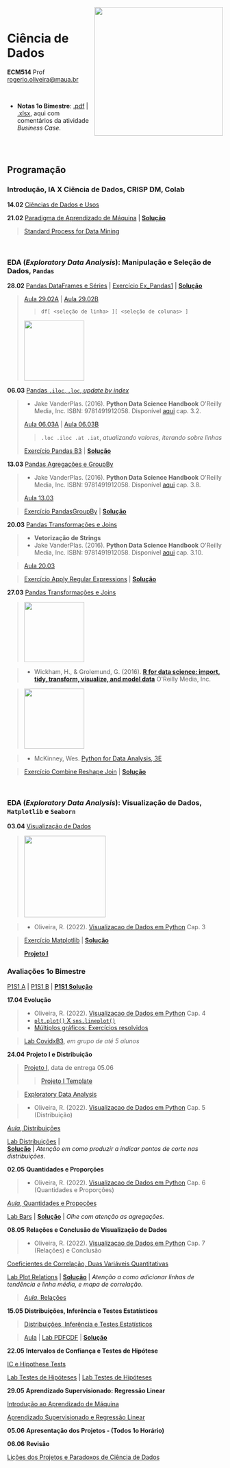 <img src="https://github.com/Rogerio-mack/IMT_CD_2024/blob/main/maua_logo.png?raw=true" width=300, align="right">
<br>

# Ciência de Dados
**ECM514** Prof rogerio.oliveira@maua.br

<br>

* **Notas 1o Bimestre**: [.pdf](https://github.com/Rogerio-mack/IMT_CD_2024/blob/main/notas_B1.pdf) | [.xlsx](https://github.com/Rogerio-mack/IMT_CD_2024/raw/main/notas_B1.xlsx), aqui com comentários da atividade *Business Case*. 

<br>
<br>

## Programação

### Introdução, IA X Ciência de Dados, CRISP DM, Colab

**14.02** [Ciências de Dados e Usos](https://colab.research.google.com/github/Rogerio-mack/IMT_CD_2024/blob/main/Ciencias_de_Dados_e_Usos.ipynb)

**21.02** [Paradigma de Aprendizado de Máquina](https://colab.research.google.com/github/Rogerio-mack/IMT_CD_2024/blob/main/Paradigma_de_ML.ipynb)
| [**Solução**](https://colab.research.google.com/github/Rogerio-mack/IMT_CD_2024/blob/main/Paradigma_de_ML_solucao.ipynb)

> [Standard Process for Data Mining](https://colab.research.google.com/github/Rogerio-mack/IMT_CD_2024/blob/main/Standard_Process_for_Data_Mining.ipynb)

<br>

### EDA (*Exploratory Data Analysis*): Manipulação e Seleção de Dados, `Pandas`

**28.02** [Pandas DataFrames e Séries](https://colab.research.google.com/github/Rogerio-mack/IMT_CD_2024/blob/main/Pandas_I.ipynb) 
| [Exercício Ex_Pandas1](https://colab.research.google.com/github/Rogerio-mack/IMT_CD_2024/blob/main/Ex_Pandas1.ipynb)
| [**Solução**](https://colab.research.google.com/github/Rogerio-mack/IMT_CD_2024/blob/main/Ex_Pandas1_solucao.ipynb)
>
> [Aula 29.02A](https://colab.research.google.com/drive/1bVBBkbB2IfgC1OXysysTPWPyzpxKEJEY?usp=sharing) |
> [Aula 29.02B](https://colab.research.google.com/drive/1g85eUUUzng68ELEcGY8O1999sOXzxBMu?usp=sharing)
>> `df[ <seleção de linha> ][ <seleção de colunas> ]`
>
>
> <img src="https://jakevdp.github.io/PythonDataScienceHandbook/figures/PDSH-cover.png" width="140"/>
>

**06.03** [Pandas `.iloc`, `.loc`, *update by index*](https://jakevdp.github.io/PythonDataScienceHandbook/03.02-data-indexing-and-selection.html)

> * Jake VanderPlas. (2016). **Python Data Science Handbook**  O'Reilly Media, Inc.  ISBN: 9781491912058. Disponível [aqui](https://jakevdp.github.io/PythonDataScienceHandbook/03.02-data-indexing-and-selection.html) cap. 3.2.  
>
> [Aula 06.03A](https://colab.research.google.com/drive/13EBV3Y7INeKEqLBNEpECgRopj5nxwZtR?usp=sharing) |
> [Aula 06.03B](https://colab.research.google.com/drive/1UVc0Y0GLJruBqeR0TleBbOviNeb8HlAg?usp=sharing)
>> `.loc .iloc .at .iat`, *atualizando valores, iterando sobre linhas*
>
> [Exercício Pandas B3](https://colab.research.google.com/github/Rogerio-mack/IMT_CD_2024/blob/main/Ex_Pandas_B3.ipynb)
| [**Solução**](https://colab.research.google.com/github/Rogerio-mack/IMT_CD_2024/blob/main/Ex_Pandas_B3_solucao.ipynb)

**13.03** [Pandas Agregações e GroupBy](https://colab.research.google.com/github/Rogerio-mack/IMT_CD_2024/blob/main/Pandas_I.ipynb) 
> * Jake VanderPlas. (2016). **Python Data Science Handbook**  O'Reilly Media, Inc.  ISBN: 9781491912058. Disponível [aqui](https://jakevdp.github.io/PythonDataScienceHandbook/03.08-aggregation-and-grouping.html) cap. 3.8.
>
> [Aula 13.03](https://colab.research.google.com/drive/1wqvh49WrDtfJYq5oYVuAvUUZ4PE83nXc?usp=sharing)

> [Exercício PandasGroupBy](https://colab.research.google.com/github/Rogerio-mack/IMT_CD_2024/blob/main/Ex_PandasGroupBy.ipynb)
| [**Solução**](https://colab.research.google.com/github/Rogerio-mack/IMT_CD_2024/blob/main/Ex_PandasGroupBy_solucao.ipynb)

**20.03** [Pandas Transformações e Joins](https://colab.research.google.com/github/Rogerio-mack/IMT_CD_2024/blob/main/Pandas_I.ipynb) 

> * **Vetorização de Strings**
> * Jake VanderPlas. (2016). **Python Data Science Handbook**  O'Reilly Media, Inc.  ISBN: 9781491912058. Disponível [aqui](https://jakevdp.github.io/PythonDataScienceHandbook/03.10-working-with-strings.html) cap. 3.10.

> [Aula 20.03](https://colab.research.google.com/drive/1tpwdqadjT_kN8e3pbVUzI5HfdUxM8Ac5?usp=sharing)

> [Exercício Apply Regular Expressions](https://colab.research.google.com/github/Rogerio-mack/IMT_CD_2024/blob/main/Ex_ApplyReg.ipynb) 
| [**Solução**](https://colab.research.google.com/github/Rogerio-mack/IMT_CD_2024/blob/main/Ex_ApplyReg_solucao.ipynb)

**27.03** [Pandas Transformações e Joins](https://colab.research.google.com/github/Rogerio-mack/IMT_CD_2024/blob/main/Pandas_I.ipynb) 

> <img src="https://d33wubrfki0l68.cloudfront.net/b88ef926a004b0fce72b2526b0b5c4413666a4cb/24a30/cover.png" width="140"/>

> * Wickham, H., & Grolemund, G. (2016). [**R for data science: import, tidy, transform, visualize, and model data**](https://r4ds.had.co.nz/index.html) O'Reilly Media, Inc.
 
> <img src="https://wesmckinney.com/book/images/cover.png" width="140"/>

> * McKinney, Wes. [Python for Data Analysis, 3E](https://wesmckinney.com/book/)

> [Exercício Combine Reshape Join](https://colab.research.google.com/github/Rogerio-mack/IMT_CD_2024/blob/main/IMT_ex_combine_reshape_join.ipynb) 
| [**Solução**](https://colab.research.google.com/github/Rogerio-mack/IMT_CD_2024/blob/main/IMT_ex_combine_reshape_join_solucao.ipynb)

<br>

### EDA (*Exploratory Data Analysis*): Visualização de Dados, `Matplotlib` e `Seaborn`

**03.04** [Visualização de Dados](https://github.com/Rogerio-mack/Visualizacao-de-Dados-em-Python) 

> <img src="https://github.com/Rogerio-mack/Visualizacao-de-Dados-em-Python/raw/main/figuras/capas/1.png" width="190"/>

> * Oliveira, R. (2022). [Visualizacao de Dados em Python](https://github.com/Rogerio-mack/Visualizacao-de-Dados-em-Python) Cap. 3

> [Exercício Matplotlib](https://colab.research.google.com/github/Rogerio-mack/IMT_CD_2024/blob/main/Ex_Matplotlib1.ipynb) 
| [**Solução**](https://colab.research.google.com/github/Rogerio-mack/IMT_CD_2024/blob/main/Ex_Matplotlib1_solucao.ipynb)
>
> [**Projeto I**](https://colab.research.google.com/github/Rogerio-mack/IMT_CD_2024/blob/main/IMT_CD_Projeto_I.ipynb)

### Avaliações 1o Bimestre

[P1S1 A](https://colab.research.google.com/github/Rogerio-mack/IMT_CD_2024/blob/main/IMT_CD_P1S1_2024S1_solucao.ipynb) |
[P1S1 B](https://colab.research.google.com/github/Rogerio-mack/IMT_CD_2024/blob/main/IMT_CD_P1S1_2024S1_solucao.ipynb) |
[**P1S1 Solução**](https://colab.research.google.com/github/Rogerio-mack/IMT_CD_2024/blob/main/IMT_CD_P1S1_2024S1_solucao.ipynb)

**17.04** **Evolução** 

> * Oliveira, R. (2022). [Visualizacao de Dados em Python](https://github.com/Rogerio-mack/Visualizacao-de-Dados-em-Python) Cap. 4
> * [`plt.plot()` X `sns.lineplot()`](https://colab.research.google.com/github/Rogerio-mack/IMT_CD_2024/blob/main/Smooth_curves.ipynb)
> * [Múltiplos gráficos: Exercícios resolvidos](https://colab.research.google.com/github/Rogerio-mack/IMT_CD_2024/blob/main/IMT_ex_matplotlib2_solucao.ipynb)

> [Lab CovidxB3](https://colab.research.google.com/github/Rogerio-mack/IMT_CD_2024/blob/main/IMT_CaseEDA_CovidxB3.ipynb), *em grupo de até 5 alunos*

**24.04** **Projeto I e Distribuição**

> [Projeto I](https://colab.research.google.com/github/Rogerio-mack/IMT_CD_2024/blob/main/IMT_CD_Projeto_I.ipynb), data de entrega 05.06
>> [Projeto I Template](https://colab.research.google.com/github/Rogerio-mack/IMT_CD_2024/blob/main/IMT_Projeto_Template_B1.ipynb)

> [Exploratory Data Analysis](https://colab.research.google.com/github/Rogerio-mack/IMT_Ciencia_de_Dados/blob/main/IMT_EDA.ipynb)

> * Oliveira, R. (2022). [Visualizacao de Dados em Python](https://github.com/Rogerio-mack/Visualizacao-de-Dados-em-Python) Cap. 5 (Distribuição)
 
[*Aula*, Distribuições](https://colab.research.google.com/drive/1vc9_s2uTx9hoNLqrfLQpRbkNj_M-GBrZ?usp=sharing)

[Lab Distribuições](https://colab.research.google.com/github/Rogerio-mack/IMT_CD_2024/blob/main/IMT_ex_Distributions.ipynb) |  
[**Solução**](https://colab.research.google.com/github/Rogerio-mack/IMT_CD_2024/blob/main/IMT_ex_Distributions_solucao.ipynb) | *Atenção em como produzir a indicar pontos de corte nas distribuições.*

**02.05** **Quantidades e Proporções**

> * Oliveira, R. (2022). [Visualizacao de Dados em Python](https://github.com/Rogerio-mack/Visualizacao-de-Dados-em-Python) Cap. 6 (Quantidades e Proporções)

[*Aula*, Quantidades e Propoções](https://colab.research.google.com/github/Rogerio-mack/IMT_CD_2024/blob/main/Aula_20240502.ipynb)

[Lab Bars](https://colab.research.google.com/github/Rogerio-mack/IMT_CD_2024/blob/main/IMT_ex_bars.ipynb)  |
[**Solução**](https://colab.research.google.com/github/Rogerio-mack/IMT_CD_2024/blob/main/IMT_ex_bars_solucao.ipynb) | *Olhe com atenção as agregações.*

**08.05** **Relações e Conclusão de Visualização de Dados**

> * Oliveira, R. (2022). [Visualizacao de Dados em Python](https://github.com/Rogerio-mack/Visualizacao-de-Dados-em-Python) Cap. 7 (Relações) e Conclusão

[Coeficientes de Correlação, Duas Variáveis Quantitativas](https://github.com/Rogerio-mack/IMT_CD_2024/blob/main/IMT_CD_Coef_Correlacao.ipynb)

[Lab Plot Relations](https://colab.research.google.com/github/Rogerio-mack/IMT_CD_2024/blob/main/IMT_Ex_PlotRelations.ipynb) |
[**Solução**](https://colab.research.google.com/github/Rogerio-mack/IMT_CD_2024/blob/main/IMT_Ex_PlotRelations_solucao.ipynb) | *Atenção a como adicionar linhas de tendência e linha média, e mapa de correlação.*

> [*Aula*, Relações](https://colab.research.google.com/github/Rogerio-mack/IMT_CD_2024/blob/main/Aula_20240508.ipynb)

**15.05** **Distribuições, Inferência e Testes Estatísticos**

> [Distribuições, Inferência e Testes Estatísticos](https://colab.research.google.com/github/Rogerio-mack/IMT_CD_2024/blob/main/IMT_Distribuicoes_Inferencia_IC.ipynb)

> [Aula](https://colab.research.google.com/github/Rogerio-mack/IMT_CD_2024/blob/main/Aula_20240516.ipynb) |
> [Lab PDFCDF](https://colab.research.google.com/github/Rogerio-mack/IMT_CD_2024/blob/main/IMT_Ex_PDFCDF.ipynb) |
> [**Solução**](https://colab.research.google.com/github/Rogerio-mack/IMT_CD_2024/blob/main/IMT_Ex_PDFCDF_solucao.ipynb)

**22.05** **Intervalos de Confiança e Testes de Hipótese**

[IC e Hipothese Tests](https://colab.research.google.com/github/Rogerio-mack/IMT_CD_2024/blob/main/IMT_IC_HipoteseTests.ipynb)

[Lab Testes de Hipóteses](https://colab.research.google.com/github/Rogerio-mack/IMT_CD_2024/blob/main/IMT_ex_Htestes.ipynb) 
| [Lab Testes de Hipóteses](https://colab.research.google.com/github/Rogerio-mack/IMT_CD_2024/blob/main/IMT_ex_Htestes_solucao.ipynb)

**29.05** **Aprendizado Supervisionado: Regressão Linear**

[Introdução ao Aprendizado de Máquina](https://colab.research.google.com/github/Rogerio-mack/Machine-Learning-I/blob/main/ML1_introducao.ipynb)

[Aprendizado Supervisionado e Regressão Linear](https://colab.research.google.com/github/Rogerio-mack/Machine-Learning-I/blob/main/ML2_Regressao.ipynb)

**05.06** **Apresentação dos Projetos - (Todos 1o Horário)**

**06.06** **Revisão**

[Lições dos Projetos e Paradoxos de Ciência de Dados](https://colab.research.google.com/github/Rogerio-mack/Machine-Learning-I/blob/main/IMT_CD_Paradoxos.ipynb)














